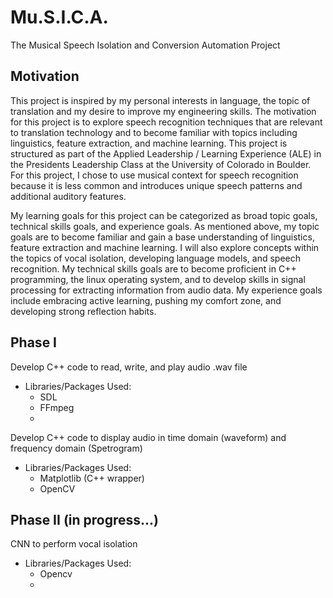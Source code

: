 # Mu.S.I.C.A.
The Musical Speech Isolation and Conversion Automation Project

## Motivation
This project is inspired by my personal interests in language, the topic of translation and my desire to improve my engineering skills. The motivation for this project is to explore speech recognition techniques that are relevant to translation technology and to become familiar with topics including linguistics, feature extraction, and machine learning. This project is structured as part of the Applied Leadership / Learning Experience (ALE) in the Presidents Leadership Class at the University of Colorado in Boulder. For this project, I chose to use musical context for speech recognition because it is less common and introduces unique speech patterns and additional auditory features.

My learning goals for this project can be categorized as broad topic goals, technical skills goals, and experience goals. As mentioned above, my topic goals are to become familiar and gain a base understanding of linguistics, feature extraction and machine learning. I will also explore concepts within the topics of vocal isolation, developing language models, and speech recognition. My technical skills goals are to become proficient in C++ programming, the linux operating system, and to develop skills in signal processing for extracting information from audio data. My experience goals include embracing active learning, pushing my comfort zone, and developing strong reflection habits.

## Phase I
Develop C++ code to read, write, and play audio .wav file <br />
* Libraries/Packages Used:
  * SDL
  * FFmpeg
  * 
Develop C++ code to display audio in time domain (waveform) and frequency domain (Spetrogram) <br />
* Libraries/Packages Used:
  * Matplotlib (C++ wrapper)
  * OpenCV

## Phase II (in progress...)
CNN to perform vocal isolation <br />
* Libraries/Packages Used:
  * Opencv
  * 

